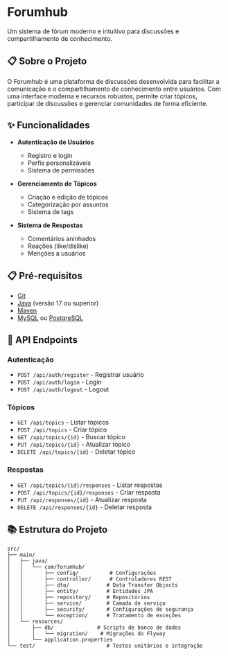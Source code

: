 # Forumhub

Um sistema de fórum moderno e intuitivo para discussões e compartilhamento de conhecimento.

## 📋 Sobre o Projeto

O Forumhub é uma plataforma de discussões desenvolvida para facilitar a comunicação e o compartilhamento de conhecimento entre usuários. Com uma interface moderna e recursos robustos, permite criar tópicos, participar de discussões e gerenciar comunidades de forma eficiente.

## ✨ Funcionalidades

- **Autenticação de Usuários**
    - Registro e login
    - Perfis personalizáveis
    - Sistema de permissões

- **Gerenciamento de Tópicos**
    - Criação e edição de tópicos
    - Categorização por assuntos
    - Sistema de tags

- **Sistema de Respostas**
    - Comentários aninhados
    - Reações (like/dislike)
    - Menções a usuários

## 📋 Pré-requisitos

- [Git](https://git-scm.com)
- [Java](https://www.oracle.com/java/technologies/downloads/) (versão 17 ou superior)
- [Maven](https://maven.apache.org/download.cgi)
- [MySQL](https://www.mysql.com/downloads/) ou [PostgreSQL](https://www.postgresql.org/download/)

## 📡 API Endpoints

### Autenticação
- `POST /api/auth/register` - Registrar usuário
- `POST /api/auth/login` - Login
- `POST /api/auth/logout` - Logout

### Tópicos
- `GET /api/topics` - Listar tópicos
- `POST /api/topics` - Criar tópico
- `GET /api/topics/{id}` - Buscar tópico
- `PUT /api/topics/{id}` - Atualizar tópico
- `DELETE /api/topics/{id}` - Deletar tópico

### Respostas
- `GET /api/topics/{id}/responses` - Listar respostas
- `POST /api/topics/{id}/responses` - Criar resposta
- `PUT /api/responses/{id}` - Atualizar resposta
- `DELETE /api/responses/{id}` - Deletar resposta

## 📚 Estrutura do Projeto

```
src/
├── main/
│   ├── java/
│   │   └── com/forumhub/
│   │       ├── config/          # Configurações
│   │       ├── controller/      # Controladores REST
│   │       ├── dto/            # Data Transfer Objects
│   │       ├── entity/         # Entidades JPA
│   │       ├── repository/     # Repositórios
│   │       ├── service/        # Camada de serviço
│   │       ├── security/       # Configurações de segurança
│   │       └── exception/      # Tratamento de exceções
│   └── resources/
│       ├── db/              # Scripts de banco de dados
│       │   └── migration/    # Migrações do Flyway
│       └── application.properties
└── test/                       # Testes unitários e integração
```